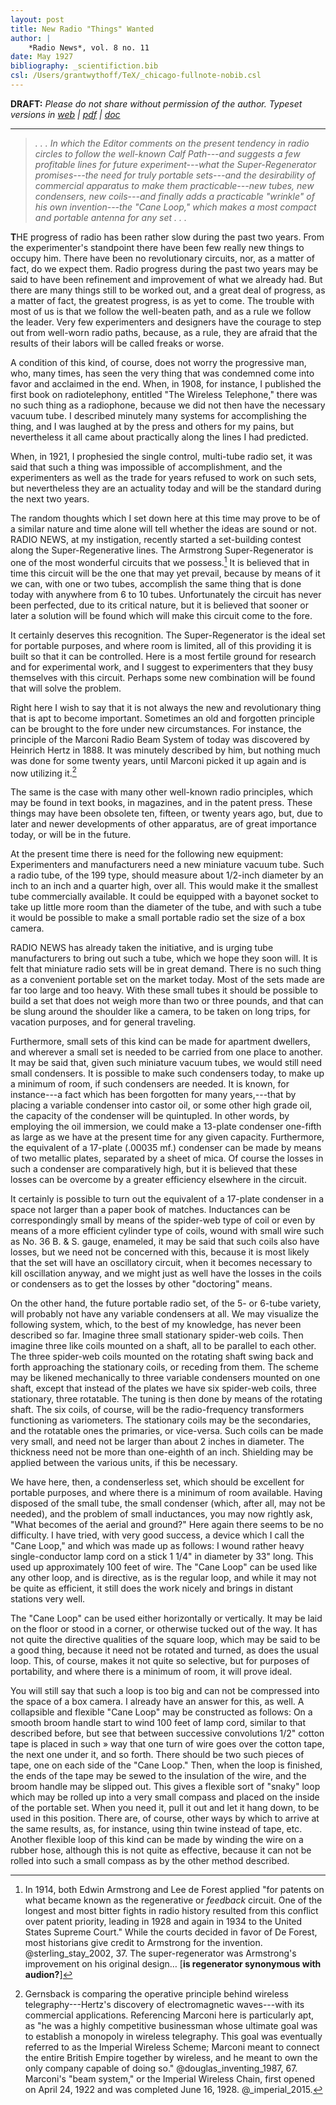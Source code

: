 ```yaml
---
layout: post
title: New Radio "Things" Wanted
author: |
    *Radio News*, vol. 8 no. 11
date: May 1927
bibliography: _scientifiction.bib
csl: /Users/grantwythoff/TeX/_chicago-fullnote-nobib.csl
---
```


**DRAFT:** *Please do not share without permission of the author. Typeset versions in  [web](http://gernsback.wythoff.net/192705_new_radio_things.html) \| [pdf](https://github.com/gwijthoff/perversity_of_things/blob/gh-pages/typeset_drafts/192705_new_radio_things.pdf?raw=true) \| [doc](https://github.com/gwijthoff/perversity_of_things/blob/gh-pages/typeset_drafts/192705_new_radio_things.docx)*

* * * * * * * * 

> *. . . In which the Editor comments on the present tendency in radio circles to follow the well-known Calf Path---and suggests a few profitable lines for future experiment---what the Super-Regenerator promises---the need for truly portable sets---and the desirability of commercial apparatus to make them practicable---new tubes, new condensers, new coils---and finally adds a practicable "wrinkle" of his own invention---the "Cane Loop," which makes a most compact and portable antenna for any set . . .*

**T**HE progress of radio has been rather slow during the past two years.  From the experimenter's standpoint there have been few really new things to occupy him.  There have been no revolutionary circuits, nor, as a matter of fact, do we expect them.  Radio progress during the past two years may be said to have been refinement and improvement of what we already had.  But there are many things still to be worked out, and a great deal of progress, as a matter of fact, the greatest progress, is as yet to come.  The trouble with most of us is that we follow the well-beaten path, and as a rule we follow the leader.  Very few experimenters and designers have the courage to step out from well-worn radio paths, because, as a rule, they are afraid that the results of their labors will be called freaks or worse.

A condition of this kind, of course, does not worry the progressive man, who, many times, has seen the very thing that was condemned come into favor and acclaimed in the end. When, in 1908, for instance, I published the first book on radiotelephony, entitled "The Wireless Telephone," there was no such thing as a radiophone, because we did not then have the necessary vacuum tube. I described minutely many systems for accomplishing the thing, and I was laughed at by the press and others for my pains, but nevertheless it all came about practically along the lines I had predicted.

When, in 1921, I prophesied the single control, multi-tube radio set, it was said that such a thing was impossible of accomplishment, and the experimenters as well as the trade for years refused to work on such sets, but nevertheless they are an actuality today and will be the standard during the next two years.

The random thoughts which I set down here at this time may prove to be of a similar nature and time alone will tell whether the ideas are sound or not. RADIO NEWS, at my instigation, recently started a set-building contest along the Super-Regenerative lines. The Armstrong Super-Regenerator is one of the most wonderful circuits that we possess.[^asr] It is believed that in time this circuit will be the one that may yet prevail, because by means of it we can, with one or two tubes, accomplish the same thing that is done today with anywhere from 6 to 10 tubes. Unfortunately the circuit has never been perfected, due to its critical nature, but it is believed that sooner or later a solution will be found which will make this circuit come to the fore.

It certainly deserves this recognition. The Super-Regenerator is the ideal set for portable purposes, and where room is limited, all of this providing it is built so that it can be controlled. Here is a most fertile ground for research and for experimental work, and I suggest to experimenters that they busy themselves with this circuit. Perhaps some new combination will be found that will solve the problem.

Right here I wish to say that it is not always the new and revolutionary thing that is apt to become important. Sometimes an old and forgotten principle can be brought to the fore under new circumstances. For instance, the principle of the Marconi Radio Beam System of today was discovered by Heinrich Hertz in 1888. It was minutely described by him, but nothing much was done for some twenty years, until Marconi picked it up again and is now utilizing it.[^mbs]

The same is the case with many other well-known radio principles, which may be found in text books, in magazines, and in the patent press. These things may have been obsolete ten, fifteen, or twenty years ago, but, due to later and newer developments of other apparatus, are of great importance today, or will be in the future.

At the present time there is need for the following new equipment:  Experimenters and manufacturers need a new miniature vacuum tube. Such a radio tube, of the 199 type, should measure about 1/2-inch diameter by an inch to an inch and a quarter high, over all. This would make it the smallest tube commercially available. It could be equipped with a bayonet socket to take up little more room than the diameter of the tube, and with such a tube it would be possible to make a small portable radio set the size of a box camera.

RADIO NEWS has already taken the initiative, and is urging tube manufacturers to bring out such a tube, which we hope they soon will. It is felt that miniature radio sets will be in great demand. There is no such thing as a convenient portable set on the market today. Most of the sets made are far too large and too heavy. With these small tubes it should be possible to build a set that does not weigh more than two or three pounds, and that can be slung around the shoulder like a camera, to be taken on long trips, for vacation purposes, and for general traveling.

Furthermore, small sets of this kind can be made for apartment dwellers, and wherever a small set is needed to be carried from one place to another. It may be said that, given such miniature vacuum tubes, we would still need small condensers. It is possible to make such condensers today, to make up a minimum of room, if such condensers are needed.  It is known, for instance---a fact which has been forgotten for many years,---that by placing a variable condenser into castor oil, or some other high grade oil, the capacity of the condenser will be quintupled. In other words, by employing the oil immersion, we could make a 13-plate condenser one-fifth as large as we have at the present time for any given capacity. Furthermore, the equivalent of a 17-plate (.00035 mf.) condenser can be made by means of two metallic plates, separated by a sheet of mica. Of course the losses in such a condenser are comparatively high, but it is believed that these losses can be overcome by a greater efficiency elsewhere in the circuit.

It certainly is possible to turn out the equivalent of a 17-plate condenser in a space not larger than a paper book of matches. Inductances can be correspondingly small by means of the spider-web type of coil or even by means of a more efficient cylinder type of coils, wound with small wire such as No. 36 B. & S. gauge, enameled, it may be said that such coils also have losses, but we need not be concerned with this, because it is most likely that the set will have an oscillatory circuit, when it becomes necessary to kill oscillation anyway, and we might just as well have the losses in the coils or condensers as to get the losses by other "doctoring" means.

On the other hand, the future portable radio set, of the 5- or 6-tube variety, will probably not have any variable condensers at all. We may visualize the following system, which, to the best of my knowledge, has never been described so far. Imagine three small stationary spider-web coils. Then imagine three like coils mounted on a shaft, all to be parallel to each other. The three spider-web coils mounted on the rotating shaft swing back and forth approaching the stationary coils, or receding from them. The scheme may be likened mechanically to three variable condensers mounted on one shaft, except that instead of the plates we have six spider-web coils, three stationary, three rotatable. The tuning is then done by means of the rotating shaft. The six coils, of course, will be the radio-frequency transformers functioning as variometers. The stationary coils may be the secondaries, and the rotatable ones the primaries, or vice-versa. Such coils can be made very small, and need not be larger than about 2 inches in diameter. The thickness need not be more than one-eighth of an inch. Shielding may be applied between the various units, if this be necessary.

We have here, then, a condenserless set, which should be excellent for portable purposes, and where there is a minimum of room available. Having disposed of the small tube, the small condenser (which, after all, may not be needed), and the problem of small inductances, you may now rightly ask, "What becomes of the aerial and ground?" Here again there seems to be no difficulty. I have tried, with very good success, a device which I call the "Cane Loop," and which was made up as follows: I wound rather heavy single-conductor lamp cord on a stick 1 1/4" in diameter by 33" long. This used up approximately 100 feet of wire. The "Cane Loop" can be used like any other loop, and is directive, as is the regular loop, and while it may not be quite as efficient, it still does the work nicely and brings in distant stations very well.

The "Cane Loop" can be used either horizontally or vertically. It may be laid on the floor or stood in a corner, or otherwise tucked out of the way. It has not quite the directive qualities of the square loop, which may be said to be a good thing, because it need not be rotated and turned, as does the usual loop. This, of course, makes it not quite so selective, but for purposes of portability, and where there is a minimum of room, it will prove ideal.

You will still say that such a loop is too big and can not be compressed into the space of a box camera. I already have an answer for this, as well. A collapsible and flexible "Cane Loop" may be constructed as follows: On a smooth broom handle start to wind 100 feet of lamp cord, similar to that described before, but see that between successive convolutions 1/2" cotton tape is placed in such » way that one turn of wire goes over the cotton tape, the next one under it, and so forth. There should be two such pieces of tape, one on each side of the "Cane Loop." Then, when the loop is finished, the ends of the tape may be sewed to the insulation of the wire, and the broom handle may be slipped out. This gives a flexible sort of "snaky" loop which may be rolled up into a very small compass and placed on the inside of the portable set. When you need it, pull it out and let it hang down, to be used in this position. There are, of course, other ways by which to arrive at the same results, as, for instance, using thin twine instead of tape, etc. Another flexible loop of this kind can be made by winding the wire on a rubber hose, although this is not quite as effective, because it can not be rolled into such a small compass as by the other method described.

[^asr]:  In 1914, both Edwin Armstrong and Lee de Forest applied "for patents on what became known as the regenerative or *feedback* circuit.  One of the longest and most bitter fights in radio history resulted from this conflict over patent priority, leading in 1928 and again in 1934 to the United States Supreme Court."  While the courts decided in favor of De Forest, most historians give credit to Armstrong for the invention.  @sterling_stay_2002, 37.  The super-regenerator was Armstrong's improvement on his original design…  [**is regenerator synonymous with audion?**]

[^mbs]:  Gernsback is comparing the operative principle behind wireless telegraphy---Hertz's discovery of electromagnetic waves---with its commercial applications.  Referencing Marconi here is particularly apt, as "he was a highly competitive businessman whose ultimate goal was to establish a monopoly in wireless telegraphy.  This goal was eventually referred to as the Imperial Wireless Scheme; Marconi meant to connect the entire British Empire together by wireless, and he meant to own the only company capable of doing so."  @douglas_inventing_1987, 67.  Marconi's "beam system," or the Imperial Wireless Chain, first opened on April 24, 1922 and was completed June 16, 1928.  @_imperial_2015.
